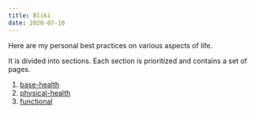 ```yaml
---
title: Bliki
date: 2020-07-10
---
```


Here are my personal best practices on various aspects of life.

It is divided into sections. 
Each section is prioritized and contains a set of pages.

1. [base-health](/bliki/base-health)
2. [physical-health](/bliki/physical-health)
3. [functional](/bliki/functional)


